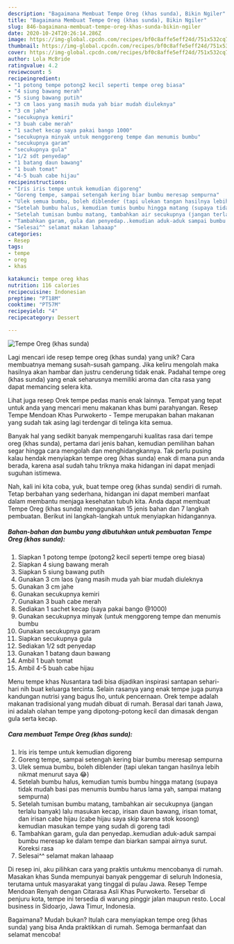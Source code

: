 ```yaml
---
description: "Bagaimana Membuat Tempe Oreg (khas sunda), Bikin Ngiler"
title: "Bagaimana Membuat Tempe Oreg (khas sunda), Bikin Ngiler"
slug: 846-bagaimana-membuat-tempe-oreg-khas-sunda-bikin-ngiler
date: 2020-10-24T20:26:14.286Z
image: https://img-global.cpcdn.com/recipes/bf0c8affe5eff24d/751x532cq70/tempe-oreg-khas-sunda-foto-resep-utama.jpg
thumbnail: https://img-global.cpcdn.com/recipes/bf0c8affe5eff24d/751x532cq70/tempe-oreg-khas-sunda-foto-resep-utama.jpg
cover: https://img-global.cpcdn.com/recipes/bf0c8affe5eff24d/751x532cq70/tempe-oreg-khas-sunda-foto-resep-utama.jpg
author: Lola McBride
ratingvalue: 4.2
reviewcount: 5
recipeingredient:
- "1 potong tempe potong2 kecil seperti tempe oreg biasa"
- "4 siung bawang merah"
- "5 siung bawang putih"
- "3 cm laos yang masih muda yah biar mudah diuleknya"
- "3 cm jahe"
- "secukupnya kemiri"
- "3 buah cabe merah"
- "1 sachet kecap saya pakai bango 1000"
- "secukupnya minyak untuk menggoreng tempe dan menumis bumbu"
- "secukupnya garam"
- "secukupnya gula"
- "1/2 sdt penyedap"
- "1 batang daun bawang"
- "1 buah tomat"
- "4-5 buah cabe hijau"
recipeinstructions:
- "Iris iris tempe untuk kemudian digoreng"
- "Goreng tempe, sampai setengah kering biar bumbu meresap sempurna"
- "Ulek semua bumbu, boleh diblender (tapi ulekan tangan hasilnya lebih nikmat menurut saya 😂)"
- "Setelah bumbu halus, kemudian tumis bumbu hingga matang (supaya tidak mudah basi pas menumis bumbu harus lama yah, sampai matang sempurna)"
- "Setelah tumisan bumbu matang, tambahkan air secukupnya (jangan terlalu banyak) lalu masukan kecap, irisan daun bawang, irisan tomat, dan irisan cabe hijau (cabe hijau saya skip karena stok kosong) kemudian masukan tempe yang sudah di goreng tadi"
- "Tambahkan garam, gula dan penyedap..kemudian aduk-aduk sampai bumbu meresap ke dalam tempe dan biarkan sampai airnya surut. Koreksi rasa"
- "Selesai^^ selamat makan lahaaap"
categories:
- Resep
tags:
- tempe
- oreg
- khas

katakunci: tempe oreg khas 
nutrition: 116 calories
recipecuisine: Indonesian
preptime: "PT18M"
cooktime: "PT57M"
recipeyield: "4"
recipecategory: Dessert

---
```



![Tempe Oreg (khas sunda)](https://img-global.cpcdn.com/recipes/bf0c8affe5eff24d/751x532cq70/tempe-oreg-khas-sunda-foto-resep-utama.jpg)

Lagi mencari ide resep tempe oreg (khas sunda) yang unik? Cara membuatnya memang susah-susah gampang. Jika keliru mengolah maka hasilnya akan hambar dan justru cenderung tidak enak. Padahal tempe oreg (khas sunda) yang enak seharusnya memiliki aroma dan cita rasa yang dapat memancing selera kita.

Lihat juga resep Orek tempe pedas manis enak lainnya. Tempat yang tepat untuk anda yang mencari menu makanan khas bumi parahyangan. Resep Tempe Mendoan Khas Purwokerto - Tempe merupakan bahan makanan yang sudah tak asing lagi terdengar di telinga kita semua.

Banyak hal yang sedikit banyak mempengaruhi kualitas rasa dari tempe oreg (khas sunda), pertama dari jenis bahan, kemudian pemilihan bahan segar hingga cara mengolah dan menghidangkannya. Tak perlu pusing kalau hendak menyiapkan tempe oreg (khas sunda) enak di mana pun anda berada, karena asal sudah tahu triknya maka hidangan ini dapat menjadi suguhan istimewa.


Nah, kali ini kita coba, yuk, buat tempe oreg (khas sunda) sendiri di rumah. Tetap berbahan yang sederhana, hidangan ini dapat memberi manfaat dalam membantu menjaga kesehatan tubuh kita. Anda dapat membuat Tempe Oreg (khas sunda) menggunakan 15 jenis bahan dan 7 langkah pembuatan. Berikut ini langkah-langkah untuk menyiapkan hidangannya.

<!--inarticleads1-->

##### Bahan-bahan dan bumbu yang dibutuhkan untuk pembuatan Tempe Oreg (khas sunda):

1. Siapkan 1 potong tempe (potong2 kecil seperti tempe oreg biasa)
1. Siapkan 4 siung bawang merah
1. Siapkan 5 siung bawang putih
1. Gunakan 3 cm laos (yang masih muda yah biar mudah diuleknya
1. Gunakan 3 cm jahe
1. Gunakan secukupnya kemiri
1. Gunakan 3 buah cabe merah
1. Sediakan 1 sachet kecap (saya pakai bango @1000)
1. Gunakan secukupnya minyak (untuk menggoreng tempe dan menumis bumbu
1. Gunakan secukupnya garam
1. Siapkan secukupnya gula
1. Sediakan 1/2 sdt penyedap
1. Gunakan 1 batang daun bawang
1. Ambil 1 buah tomat
1. Ambil 4-5 buah cabe hijau


Menu tempe khas Nusantara tadi bisa dijadikan inspirasi santapan sehari-hari nih buat keluarga tercinta. Selain rasanya yang enak tempe juga punya kandungan nutrisi yang bagus lho, untuk pencernaan. Orek tempe adalah makanan tradisional yang mudah dibuat di rumah. Berasal dari tanah Jawa, ini adalah olahan tempe yang dipotong-potong kecil dan dimasak dengan gula serta kecap. 

<!--inarticleads2-->

##### Cara membuat Tempe Oreg (khas sunda):

1. Iris iris tempe untuk kemudian digoreng
1. Goreng tempe, sampai setengah kering biar bumbu meresap sempurna
1. Ulek semua bumbu, boleh diblender (tapi ulekan tangan hasilnya lebih nikmat menurut saya 😂)
1. Setelah bumbu halus, kemudian tumis bumbu hingga matang (supaya tidak mudah basi pas menumis bumbu harus lama yah, sampai matang sempurna)
1. Setelah tumisan bumbu matang, tambahkan air secukupnya (jangan terlalu banyak) lalu masukan kecap, irisan daun bawang, irisan tomat, dan irisan cabe hijau (cabe hijau saya skip karena stok kosong) kemudian masukan tempe yang sudah di goreng tadi
1. Tambahkan garam, gula dan penyedap..kemudian aduk-aduk sampai bumbu meresap ke dalam tempe dan biarkan sampai airnya surut. Koreksi rasa
1. Selesai^^ selamat makan lahaaap


Di resep ini, aku pilihkan cara yang praktis untukmu mencobanya di rumah. Masakan khas Sunda mempunyai banyak penggemar di seluruh Indonesia, terutama untuk masyarakat yang tinggal di pulau Jawa. Resep Tempe Mendoan Renyah dengan Citarasa Asli Khas Purwokerto. Tersebar di penjuru kota, tempe ini tersedia di warung pinggir jalan maupun resto. Local business in Sidoarjo, Jawa Timur, Indonesia. 

Bagaimana? Mudah bukan? Itulah cara menyiapkan tempe oreg (khas sunda) yang bisa Anda praktikkan di rumah. Semoga bermanfaat dan selamat mencoba!
